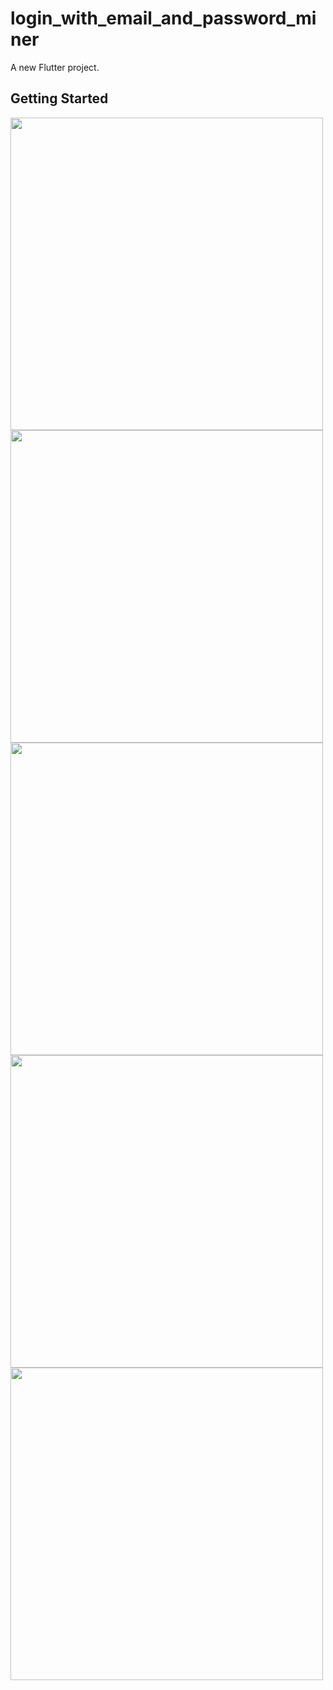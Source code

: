 # login_with_email_and_password_miner

A new Flutter project.

## Getting Started

<img src="https://user-images.githubusercontent.com/111499619/201977691-c82e18ab-7c7e-40d9-b680-fe1f29d51a0f.png" style=" height:500px; " data-target="animated-image.originalImage"> 
<img src="https://user-images.githubusercontent.com/111499619/201977764-b33fdc29-ec06-4332-adb7-35bbeb04dd28.png" style=" height:500px; " data-target="animated-image.originalImage"> 
<img src="https://user-images.githubusercontent.com/111499619/201977823-d9d23eeb-fba8-4434-8100-17c7dafbac71.png" style=" height:500px; " data-target="animated-image.originalImage"> 

<img src="https://user-images.githubusercontent.com/111499619/201977853-c2668efa-02a5-49ee-aade-be8bff5c5660.png" style=" height:500px; " data-target="animated-image.originalImage">



<img src="https://user-images.githubusercontent.com/111499619/202646661-c4aad6c8-8be0-4791-a3da-8006d1366783.png" style=" height:500px; " data-target="animated-image.originalImage"> 

